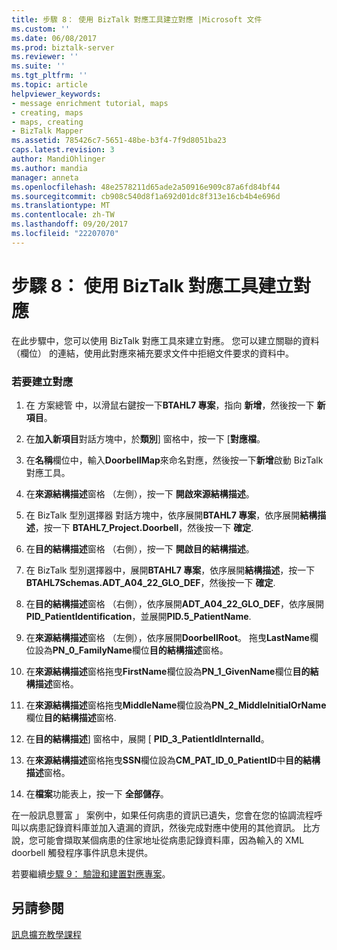 ```yaml
---
title: 步驟 8： 使用 BizTalk 對應工具建立對應 |Microsoft 文件
ms.custom: ''
ms.date: 06/08/2017
ms.prod: biztalk-server
ms.reviewer: ''
ms.suite: ''
ms.tgt_pltfrm: ''
ms.topic: article
helpviewer_keywords:
- message enrichment tutorial, maps
- creating, maps
- maps, creating
- BizTalk Mapper
ms.assetid: 785426c7-5651-48be-b3f4-7f9d8051ba23
caps.latest.revision: 3
author: MandiOhlinger
ms.author: mandia
manager: anneta
ms.openlocfilehash: 48e2578211d65ade2a50916e909c87a6fd84bf44
ms.sourcegitcommit: cb908c540d8f1a692d01dc8f313e16cb4b4e696d
ms.translationtype: MT
ms.contentlocale: zh-TW
ms.lasthandoff: 09/20/2017
ms.locfileid: "22207070"
---
```

# <a name="step-8-create-a-map-with-biztalk-mapper"></a>步驟 8： 使用 BizTalk 對應工具建立對應
在此步驟中，您可以使用 BizTalk 對應工具來建立對應。 您可以建立關聯的資料 （欄位） 的連結，使用此對應來補充要求文件中拒絕文件要求的資料中。  
  
### <a name="to-create-a-map"></a>若要建立對應  
  
1.  在 方案總管 中，以滑鼠右鍵按一下**BTAHL7 專案**，指向 **新增**，然後按一下 **新項目**。  
  
2.  在**加入新項目**對話方塊中，於**類別**] 窗格中，按一下 [**對應檔**。  
  
3.  在**名稱**欄位中，輸入**DoorbellMap**來命名對應，然後按一下**新增**啟動 BizTalk 對應工具。  
  
4.  在**來源結構描述**窗格 （左側），按一下 **開啟來源結構描述**。  
  
5.  在 BizTalk 型別選擇器 對話方塊中，依序展開**BTAHL7 專案**，依序展開**結構描述**，按一下  **BTAHL7_Project.Doorbell**，然後按一下 **確定**.  
  
6.  在**目的結構描述**窗格 （右側），按一下 **開啟目的結構描述**。  
  
7.  在 BizTalk 型別選擇器中，展開**BTAHL7 專案**，依序展開**結構描述**，按一下  **BTAHL7Schemas.ADT_A04_22_GLO_DEF**，然後按一下 **確定**.  
  
8.  在**目的結構描述**窗格 （右側），依序展開**ADT_A04_22_GLO_DEF**，依序展開**PID_PatientIdentification**，並展開**PID.5_PatientName**.  
  
9. 在**來源結構描述**窗格 （左側），依序展開**DoorbellRoot**。 拖曳**LastName**欄位設為**PN_0_FamilyName**欄位**目的結構描述**窗格。  
  
10. 在**來源結構描述**窗格拖曳**FirstName**欄位設為**PN_1_GivenName**欄位**目的結構描述**窗格。  
  
11. 在**來源結構描述**窗格拖曳**MiddleName**欄位設為**PN_2_MiddleInitialOrName**欄位**目的結構描述**窗格.  
  
12. 在**目的結構描述**] 窗格中，展開 [ **PID_3_PatientIdInternalId**。  
  
13. 在**來源結構描述**窗格拖曳**SSN**欄位設為**CM_PAT_ID_0_PatientID**中**目的結構描述**窗格。  
  
14. 在**檔案**功能表上，按一下 **全部儲存**。  
  
 在一般訊息豐富 」 案例中，如果任何病患的資訊已遺失，您會在您的協調流程呼叫以病患記錄資料庫並加入遺漏的資訊，然後完成對應中使用的其他資訊。 比方說，您可能會擷取某個病患的住家地址從病患記錄資料庫，因為輸入的 XML doorbell 觸發程序事件訊息未提供。  
  
 若要繼續[步驟 9： 驗證和建置對應專案](../../adapters-and-accelerators/accelerator-hl7/step-9-validate-and-build-the-map-project.md)。  
  
## <a name="see-also"></a>另請參閱  
 [訊息擴充教學課程](../../adapters-and-accelerators/accelerator-hl7/message-enrichment-tutorial.md)